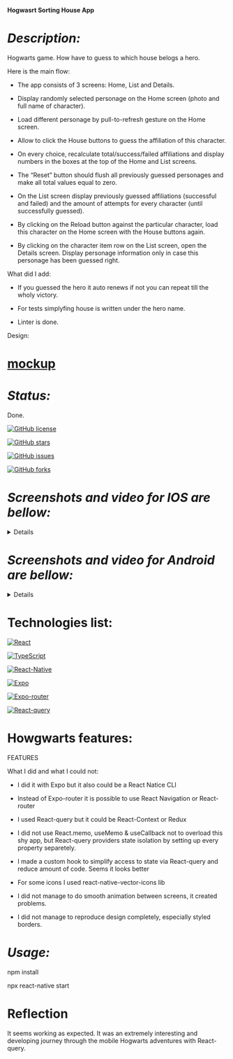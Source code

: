 **Hogwasrt Sorting House App**

# _Description:_

Hogwarts game. How have to guess to which house belogs a hero.

Here is the main flow: 

- The app consists of 3 screens: Home, List and Details.

- Display randomly selected personage on the Home screen (photo and full name of character).

- Load different personage by pull-to-refresh gesture on the Home screen.

- Allow to click the House buttons to guess the affiliation of this character.

- On every choice, recalculate total/success/failed affiliations and display numbers in the boxes at the top of the Home and List screens.

- The “Reset” button should flush all previously guessed personages and make all total values equal to zero.

- On the List screen display previously guessed affiliations (successful and failed) and the amount of attempts for every character (until successfully guessed).

- By clicking on the Reload button against the particular character, load this character on the Home screen with the House buttons again.

- By clicking on the character item row on the List screen, open the Details screen. Display personage information only in case this personage has been guessed right.

What did I add:

- If you guessed the hero it auto renews if not you can repeat till the wholy victory.

- For tests simplyfing house is written under the hero name.

- Linter is done.

Design:

# [mockup](https://camo.githubusercontent.com/d05c30dcfabf04f992c955d5d2e855f4903ea4b09629f4de39c9a0ecc739e571/68747470733a2f2f7265732e636c6f7564696e6172792e636f6d2f646777366d6c6976672f696d6167652f75706c6f61642f76313730353031363636352f53757065725f46696e616c5f666e6b336e7a2e706e67)

# _Status:_

Done.

[![GitHub license](https://img.shields.io/github/license/haduigon/HogwartsSortingHouseApp)](https://github.com/haduigon/HogwartsSortingHouseApp/blob/master/LICENSE)

[![GitHub stars](https://img.shields.io/github/stars/haduigon/HogwartsSortingHouseApp)](https://github.com/haduigon/HogwartsSortingHouseApp/stargazers)

[![GitHub issues](https://img.shields.io/github/issues/haduigon/HogwartsSortingHouseApp)](https://github.com/haduigon/HogwartsSortingHouseApp/issues)

[![GitHub forks](https://img.shields.io/github/forks/haduigon/HogwartsSortingHouseApp)](https://github.com/haduigon/HogwartsSortingHouseApp/network)

# _Screenshots and video for IOS are bellow:_

<details>
![Simulator Screenshot - iPhone 15 Pro Max - 2024-11-08 at 21 13 33](https://github.com/user-attachments/assets/a7243f9d-3cfe-4371-af69-2786bd14a8f6)
![Simulator Screenshot - iPhone 15 Pro Max - 2024-11-08 at 21 13 58](https://github.com/user-attachments/assets/23b1ac47-8645-474f-9df8-3aa9a6035381)
![Simulator Screenshot - iPhone 15 Pro Max - 2024-11-08 at 21 14 09](https://github.com/user-attachments/assets/98e60cb2-272d-4f7c-b754-32ee0a81840a)
![Simulator Screenshot - iPhone 15 Pro Max - 2024-11-08 at 21 14 27](https://github.com/user-attachments/assets/68752e77-66f3-4d13-a4d1-80f90e076755)
https://github.com/user-attachments/assets/091d3a14-09d5-4081-9ca5-374ed6278898
https://github.com/user-attachments/assets/fbc65421-545a-40d0-b26c-d4586e56c5c2
</details>

# _Screenshots and video for Android are bellow:_

<details>
![2024-11-08 22 01 07](https://github.com/user-attachments/assets/726f773b-496c-410c-92fa-b39063bdd136)
![2024-11-08 22 01 15](https://github.com/user-attachments/assets/3d255da6-8cbb-4f6f-acf0-6ba86baba09c)
![2024-11-08 22 00 44](https://github.com/user-attachments/assets/a923b3b9-35e0-43ed-be5e-6d48e6b74a51)
![2024-11-08 22 00 57](https://github.com/user-attachments/assets/fc3a1dd9-8967-414f-8eee-3b4a3a2fbcb6)
https://github.com/user-attachments/assets/2eee4f84-ec9d-4e50-8104-38e739f18e51
</details>

# Technologies list:

[![React](https://img.shields.io/badge/React-18.2.0-green)](https://react.dev/)

[![TypeScript](https://img.shields.io/badge/TypeScript-5.3.3-green)](https://www.typescriptlang.org/)

[![React-Native](https://img.shields.io/badge/React%20Native-0.74.5-yellow)](https://reactnative.dev/)

[![Expo](https://img.shields.io/badge/Expo-51.0.28-grey)](https://expo.dev/)

[![Expo-router](https://img.shields.io/badge/Expo%20router-3.5.23-orange)](https://expo.dev/)

[![React-query](https://img.shields.io/badge/React%20query-5.59.20-lightgreen)](https://tanstack.com/query/v3)


# Howgwarts features:

FEATURES

What I did and what I could not:

- I did it with Expo but it also could be a React Natice CLI

- Instead of Expo-router it is possible to use React Navigation or React-router 
  
- I used React-query but it could be React-Context or Redux

- I did not use React.memo, useMemo & useCallback not to overload this shy app, but React-query providers state isolation by setting up every property separetely.

- I made a custom hook to simplify access to state via React-query and reduce amount of code. Seems it looks better

- For some icons I used react-native-vector-icons lib

- I did not manage to do smooth animation between screens, it created problems.

- I did not manage to reproduce design completely, especially styled borders.

# _Usage:_

npm install

npx react-native start

# Reflection

It seems working as expected. It was an extremely interesting and developing journey through the mobile Hogwarts adventures with React-query.

